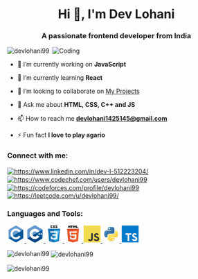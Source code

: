 <h1 align="center">Hi 👋, I'm Dev Lohani</h1>
<h3 align="center">A passionate frontend developer from India</h3>
<img align="right" alt="Coding" width="400" src="https://cdn.dribbble.com/users/1162077/screenshots/3848914/programmer.gif">

<p align="left"> <img src="https://komarev.com/ghpvc/?username=devlohani99&label=Profile%20views&color=0e75b6&style=flat" alt="devlohani99" /> </p>

- 🔭 I’m currently working on **JavaScript**

- 🌱 I’m currently learning **React**

- 👯 I’m looking to collaborate on [My Projects](https://github.com/devlohani99/webdev)

- 💬 Ask me about **HTML, CSS, C++ and JS**

- 📫 How to reach me **devlohani1425145@gmail.com**

- ⚡ Fun fact **I love to play agario**

<h3 align="left">Connect with me:</h3>
<p align="left">
<a href="https://www.linkedin.com/in/dev-l-512223204/" target="blank"><img align="center" src="https://raw.githubusercontent.com/rahuldkjain/github-profile-readme-generator/master/src/images/icons/Social/linked-in-alt.svg" alt="https://www.linkedin.com/in/dev-l-512223204/" height="30" width="40" /></a>
<a href="https://www.codechef.com/users/https://www.codechef.com/users/devlohani99" target="blank"><img align="center" src="https://cdn.jsdelivr.net/npm/simple-icons@3.1.0/icons/codechef.svg" alt="https://www.codechef.com/users/devlohani99" height="30" width="40" /></a>
<a href="https://codeforces.com/profile/https://codeforces.com/profile/devlohani99" target="blank"><img align="center" src="https://raw.githubusercontent.com/rahuldkjain/github-profile-readme-generator/master/src/images/icons/Social/codeforces.svg" alt="https://codeforces.com/profile/devlohani99" height="30" width="40" /></a>
<a href="https://www.leetcode.com/https://leetcode.com/u/devlohani99/" target="blank"><img align="center" src="https://leetcode.com/u/devlohani99/" alt="https://leetcode.com/u/devlohani99/" height="30" width="40" /></a>
</p>

<h3 align="left">Languages and Tools:</h3>
<p align="left"> <a href="https://www.cprogramming.com/" target="_blank" rel="noreferrer"> <img src="https://raw.githubusercontent.com/devicons/devicon/master/icons/c/c-original.svg" alt="c" width="40" height="40"/> </a> <a href="https://www.w3schools.com/cpp/" target="_blank" rel="noreferrer"> <img src="https://raw.githubusercontent.com/devicons/devicon/master/icons/cplusplus/cplusplus-original.svg" alt="cplusplus" width="40" height="40"/> </a> <a href="https://www.w3schools.com/css/" target="_blank" rel="noreferrer"> <img src="https://raw.githubusercontent.com/devicons/devicon/master/icons/css3/css3-original-wordmark.svg" alt="css3" width="40" height="40"/> </a> <a href="https://www.w3.org/html/" target="_blank" rel="noreferrer"> <img src="https://raw.githubusercontent.com/devicons/devicon/master/icons/html5/html5-original-wordmark.svg" alt="html5" width="40" height="40"/> </a> <a href="https://developer.mozilla.org/en-US/docs/Web/JavaScript" target="_blank" rel="noreferrer"> <img src="https://raw.githubusercontent.com/devicons/devicon/master/icons/javascript/javascript-original.svg" alt="javascript" width="40" height="40"/> </a> <a href="https://www.python.org" target="_blank" rel="noreferrer"> <img src="https://raw.githubusercontent.com/devicons/devicon/master/icons/python/python-original.svg" alt="python" width="40" height="40"/> </a> <a href="https://www.typescriptlang.org/" target="_blank" rel="noreferrer"> <img src="https://raw.githubusercontent.com/devicons/devicon/master/icons/typescript/typescript-original.svg" alt="typescript" width="40" height="40"/> </a> </p>

<p><img align="left" src="https://github-readme-stats.vercel.app/api/top-langs?username=devlohani99&show_icons=true&locale=en&layout=compact" alt="devlohani99" /></p>

<p>&nbsp;<img align="center" src="https://github-readme-stats.vercel.app/api?username=devlohani99&show_icons=true&locale=en" alt="devlohani99" /></p>

<p><img align="center" src="https://github-readme-streak-stats.herokuapp.com/?user=devlohani99&" alt="devlohani99" /></p>
